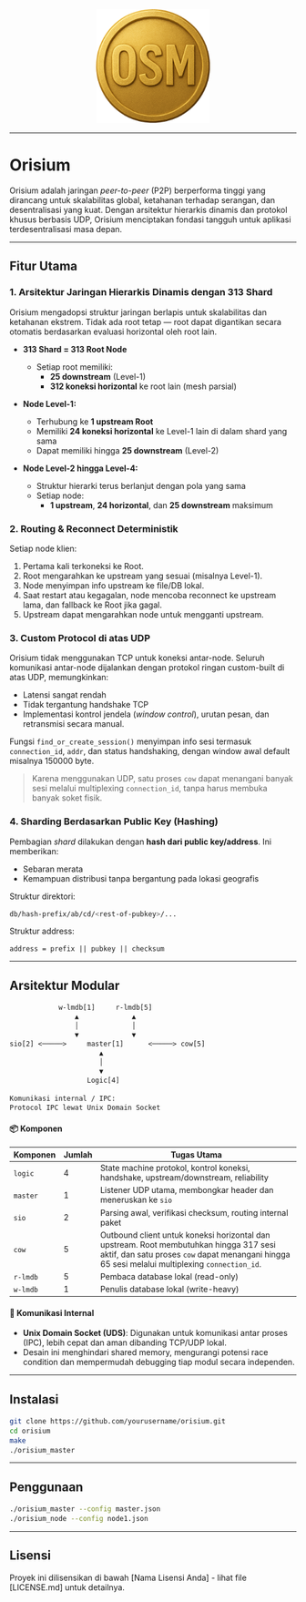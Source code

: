 <p align="center">
<img src="assets/images/orisium.png" alt="Orisium Logo" width="200">
</p>

-----

# Orisium

Orisium adalah jaringan *peer-to-peer* (P2P) berperforma tinggi yang dirancang untuk skalabilitas global, ketahanan terhadap serangan, dan desentralisasi yang kuat. Dengan arsitektur hierarkis dinamis dan protokol khusus berbasis UDP, Orisium menciptakan fondasi tangguh untuk aplikasi terdesentralisasi masa depan.

-----

## Fitur Utama

### **1. Arsitektur Jaringan Hierarkis Dinamis dengan 313 Shard**

Orisium mengadopsi struktur jaringan berlapis untuk skalabilitas dan ketahanan ekstrem. Tidak ada root tetap — root dapat digantikan secara otomatis berdasarkan evaluasi horizontal oleh root lain.

* **313 Shard = 313 Root Node**
  * Setiap root memiliki:
    - **25 downstream** (Level-1)
    - **312 koneksi horizontal** ke root lain (mesh parsial)

* **Node Level-1:**
  - Terhubung ke **1 upstream Root**
  - Memiliki **24 koneksi horizontal** ke Level-1 lain di dalam shard yang sama
  - Dapat memiliki hingga **25 downstream** (Level-2)

* **Node Level-2 hingga Level-4:**
  - Struktur hierarki terus berlanjut dengan pola yang sama
  - Setiap node:
    - **1 upstream**, **24 horizontal**, dan **25 downstream** maksimum

### **2. Routing & Reconnect Deterministik**

Setiap node klien:

1. Pertama kali terkoneksi ke Root.
2. Root mengarahkan ke upstream yang sesuai (misalnya Level-1).
3. Node menyimpan info upstream ke file/DB lokal.
4. Saat restart atau kegagalan, node mencoba reconnect ke upstream lama, dan fallback ke Root jika gagal.
5. Upstream dapat mengarahkan node untuk mengganti upstream.

### **3. Custom Protocol di atas UDP**

Orisium tidak menggunakan TCP untuk koneksi antar-node. Seluruh komunikasi antar-node dijalankan dengan protokol ringan custom-built di atas UDP, memungkinkan:

* Latensi sangat rendah
* Tidak tergantung handshake TCP
* Implementasi kontrol jendela (*window control*), urutan pesan, dan retransmisi secara manual.

Fungsi `find_or_create_session()` menyimpan info sesi termasuk `connection_id`, `addr`, dan status handshaking, dengan window awal default misalnya 150000 byte.

> Karena menggunakan UDP, satu proses `cow` dapat menangani banyak sesi melalui multiplexing `connection_id`, tanpa harus membuka banyak soket fisik.

### **4. Sharding Berdasarkan Public Key (Hashing)**

Pembagian *shard* dilakukan dengan **hash dari public key/address**. Ini memberikan:

* Sebaran merata
* Kemampuan distribusi tanpa bergantung pada lokasi geografis

Struktur direktori:

```bash
db/hash-prefix/ab/cd/<rest-of-pubkey>/...
```

Struktur address:

```
address = prefix || pubkey || checksum
```

-----

## Arsitektur Modular

```
            w-lmdb[1]     r-lmdb[5]
                ▲             ▲
                │             │
                ▼             ▼ 
sio[2] <─────>     master[1]      <─────> cow[5]
                      ▲
                      │
                      ▼
                   Logic[4]

Komunikasi internal / IPC:
Protocol IPC lewat Unix Domain Socket
```

#### 📦 Komponen

| Komponen    | Jumlah  | Tugas Utama |
|-------------|---------|-------------|
| `logic`     | 4       | State machine protokol, kontrol koneksi, handshake, upstream/downstream, reliability |
| `master`    | 1       | Listener UDP utama, membongkar header dan meneruskan ke `sio` |
| `sio`       | 2       | Parsing awal, verifikasi checksum, routing internal paket |
| `cow`       | 5       | Outbound client untuk koneksi horizontal dan upstream. Root membutuhkan hingga 317 sesi aktif, dan satu proses `cow` dapat menangani hingga 65 sesi melalui multiplexing `connection_id`. |
| `r-lmdb`    | 5       | Pembaca database lokal (read-only) |
| `w-lmdb`    | 1       | Penulis database lokal (write-heavy) |

#### 🔌 Komunikasi Internal

- **Unix Domain Socket (UDS)**: Digunakan untuk komunikasi antar proses (IPC), lebih cepat dan aman dibanding TCP/UDP lokal.
- Desain ini menghindari shared memory, mengurangi potensi race condition dan mempermudah debugging tiap modul secara independen.

-----

## Instalasi

```bash
git clone https://github.com/yourusername/orisium.git
cd orisium
make
./orisium_master
```

-----

## Penggunaan

```bash
./orisium_master --config master.json
./orisium_node --config node1.json
```

-----

## Lisensi

Proyek ini dilisensikan di bawah [Nama Lisensi Anda] - lihat file [LICENSE.md] untuk detailnya.
